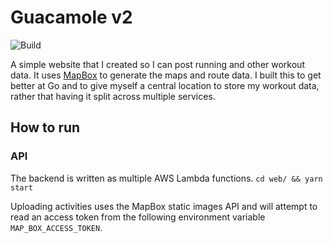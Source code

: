 # Guacamole v2
![Build](https://github.com/jmmal/guacamole/workflows/Build/badge.svg)

A simple website that I created so I can post running and other workout data. It uses [MapBox](https://www.mapbox.com) to generate the maps and route data. I built this to get better at Go and to give myself a central location to store my workout data, rather that having it split across multiple services.

## How to run
### API
The backend is written as multiple AWS Lambda functions.
`cd web/ && yarn start`

Uploading activities uses the MapBox static images API and will attempt to read an access token from the following environment variable `MAP_BOX_ACCESS_TOKEN`.

